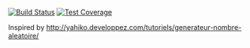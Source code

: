 [![Build Status](https://travis-ci.org/Supacoco/randoom.svg?branch=master)](https://travis-ci.org/Supacoco/randoom)
[![Test Coverage](https://codeclimate.com/github/Supacoco/randoom/badges/coverage.svg)](https://codeclimate.com/github/Supacoco/randoom/coverage)

Inspired by http://yahiko.developpez.com/tutoriels/generateur-nombre-aleatoire/
